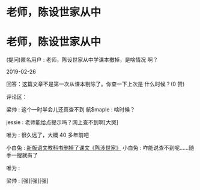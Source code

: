 # 老师，陈设世家从中

# 老师，陈设世家从中

(提问)匿名用户 : 老师，陈设世家从中学课本撤掉，是啥情况 啊？

2019-02-26

回答：这篇文章不是第一次从课本剔除了。你查一下上次是 什么时候？(0 赞)

评论区：

梁帅 : 这个一时半会儿还真查不到 航$maple : 啥时候？

jessie : 老师能给点提示吗？网上查不到啊[大哭]

唯为 : 很久远了，大概 40 多年前吧

小白兔 : [新版语文教科书删掉了课文《陈涉世家》](https://mp.weixin.qq.com/s/-Mx8uX1hnviHcpo8spumcA) 小白兔 : 咋能说查不到呢……随手一搜就有了

唯为 :

梁帅 : [强][强][强]